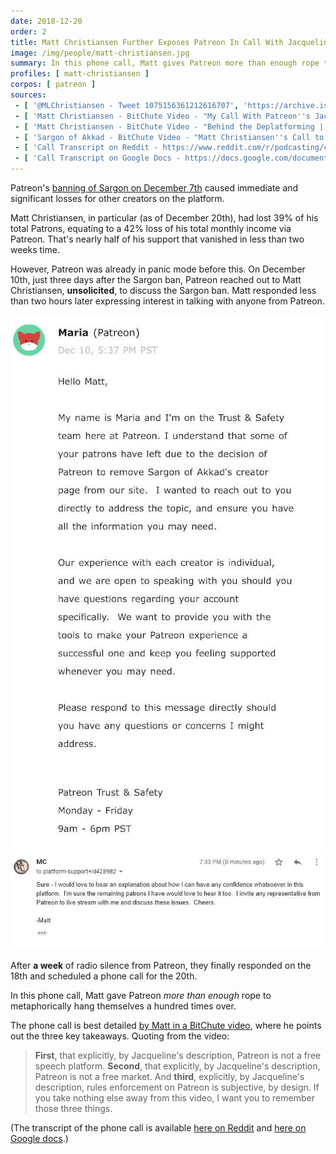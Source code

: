 ```yaml
---
date: 2018-12-20
order: 2
title: Matt Christiansen Further Exposes Patreon In Call With Jacqueline Hart
image: /img/people/matt-christiansen.jpg
summary: In this phone call, Matt gives Patreon more than enough rope to metaphorically hang themselves
profiles: [ matt-christiansen ]
corpos: [ patreon ]
sources:
 - [ '@MLChristiansen - Tweet 1075156361212616707', 'https://archive.is/6p4YL' ]
 - [ 'Matt Christiansen - BitChute Video - "My Call With Patreon''s Jacqueline Hart | Yes, It''s a Total Disaster (Transcript Included)"', 'https://www.bitchute.com/video/Hv7hvZee-PQ/' ]
 - [ 'Matt Christiansen - BitChute Video - "Behind the Deplatforming | Tim Squirrell, the Self-Appointed Content Cop and Gatekeeper"', 'https://www.bitchute.com/video/uaxOauIqJeM/' ]
 - [ 'Sargon of Akkad - BitChute Video - "Matt Christiansen''s Call to Patreon (#PatreonPurge 6)"', 'https://www.bitchute.com/video/7LaVUvxy2tU/' ]
 - [ 'Call Transcript on Reddit - https://www.reddit.com/r/podcasting/comments/a8nexc/transcript_from_phone_call_between_matt/', 'https://www.reddit.com/r/podcasting/comments/a8nexc/transcript_from_phone_call_between_matt/' ]
 - [ 'Call Transcript on Google Docs - https://docs.google.com/document/d/1U0mQjUA0T5INc_GDkwPJ2mfhO7tbaIogisSqqxHw0hc/edit', 'https://docs.google.com/document/d/1U0mQjUA0T5INc_GDkwPJ2mfhO7tbaIogisSqqxHw0hc/edit' ]
---
```


Patreon's [banning of Sargon on December 7th](/events/patreon-bans-sargon/) caused immediate and significant losses for other creators on the platform.

Matt Christiansen, in particular (as of December 20th), had lost 39% of his total Patrons, equating to a 42% loss of his total monthly income via Patreon.
That's nearly half of his support that vanished in less than two weeks time.

However, Patreon was already in panic mode before this.
On December 10th, just three days after the Sargon ban, Patreon reached out to Matt Christiansen, **unsolicited**, to discuss the Sargon ban.
Matt responded less than two hours later expressing interest in talking with anyone from Patreon.

![Patreon Reaching Out to Matt Christiansen](patreon-reaching-out.jpg)
![Matt Christiansen Responding to Patreon](matt-responding.jpg)

After **a week** of radio silence from Patreon, they finally responded on the 18th and scheduled a phone call for the 20th.

In this phone call, Matt gave Patreon _more than enough_ rope to metaphorically hang themselves a hundred times over.

The phone call is best detailed [by Matt in a BitChute video](https://www.bitchute.com/video/Hv7hvZee-PQ/), where he points out the three key takeaways.
Quoting from the video:

> **First**, that explicitly, by Jacqueline's description, Patreon is not a free speech platform.
> **Second**, that explicitly, by Jacqueline's description, Patreon is not a free market.
> And **third**, explicitly, by Jacqueline's description, rules enforcement on Patreon is subjective, by design.
> If you take nothing else away from this video, I want you to remember those three things.

(The transcript of the phone call is available [here on Reddit](https://www.reddit.com/r/podcasting/comments/a8nexc/transcript_from_phone_call_between_matt/) and [here on Google docs](https://docs.google.com/document/d/1U0mQjUA0T5INc_GDkwPJ2mfhO7tbaIogisSqqxHw0hc/edit).)
